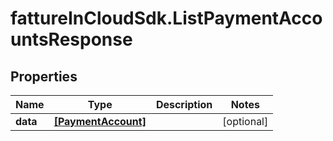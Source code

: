 # fattureInCloudSdk.ListPaymentAccountsResponse

## Properties

Name | Type | Description | Notes
------------ | ------------- | ------------- | -------------
**data** | [**[PaymentAccount]**](PaymentAccount.md) |  | [optional] 


